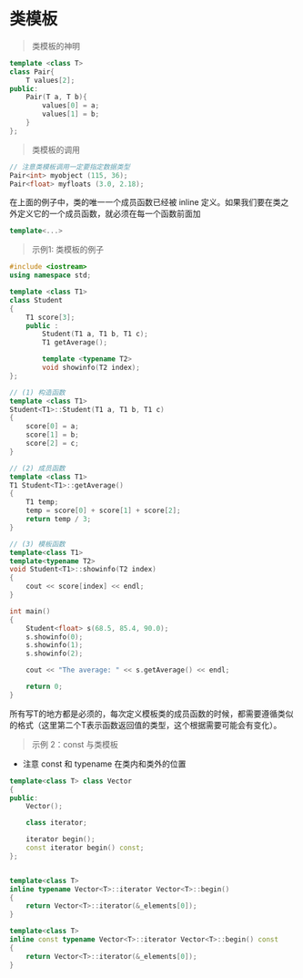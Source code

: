 

&emsp;
# 类模板
>类模板的神明
```c++
template <class T>
class Pair{
    T values[2];
public:
    Pair(T a, T b){
        values[0] = a;
        values[1] = b;
    }    
};
```
>类模板的调用
```c++
// 注意类模板调用一定要指定数据类型
Pair<int> myobject (115, 36);
Pair<float> myfloats (3.0, 2.18); 
```

在上面的例子中，类的唯一一个成员函数已经被 inline 定义。如果我们要在类之外定义它的一个成员函数，就必须在每一个函数前面加
```c++
template<...>
```

>示例1: 类模板的例子
```c++
#include <iostream>
using namespace std;

template <class T1>
class Student
{
    T1 score[3];
    public :
        Student(T1 a, T1 b, T1 c);
        T1 getAverage();

        template <typename T2>
        void showinfo(T2 index);
};

// (1) 构造函数
template <class T1>
Student<T1>::Student(T1 a, T1 b, T1 c)
{
    score[0] = a;
    score[1] = b;
    score[2] = c;
}

// (2) 成员函数
template <class T1>
T1 Student<T1>::getAverage()
{
    T1 temp;
    temp = score[0] + score[1] + score[2];
    return temp / 3;
}

// (3) 模板函数
template<class T1>
template<typename T2>
void Student<T1>::showinfo(T2 index)
{
    cout << score[index] << endl;
}

int main()
{
    Student<float> s(68.5, 85.4, 90.0);
    s.showinfo(0);
    s.showinfo(1);
    s.showinfo(2);

    cout << "The average: " << s.getAverage() << endl;

    return 0;
}
```
所有写T的地方都是必须的，每次定义模板类的成员函数的时候，都需要遵循类似的格式（这里第二个T表示函数返回值的类型，这个根据需要可能会有变化）。

>示例 2：const 与类模板
- 注意 const 和 typename 在类内和类外的位置
```c++
template<class T> class Vector
{
public:
    Vector();

    class iterator;

	iterator begin();
	const iterator begin() const;
};


template<class T>
inline typename Vector<T>::iterator Vector<T>::begin()
{	
	return Vector<T>::iterator(&_elements[0]);
}

template<class T>
inline const typename Vector<T>::iterator Vector<T>::begin() const
{
	return Vector<T>::iterator(&_elements[0]);
}
```
